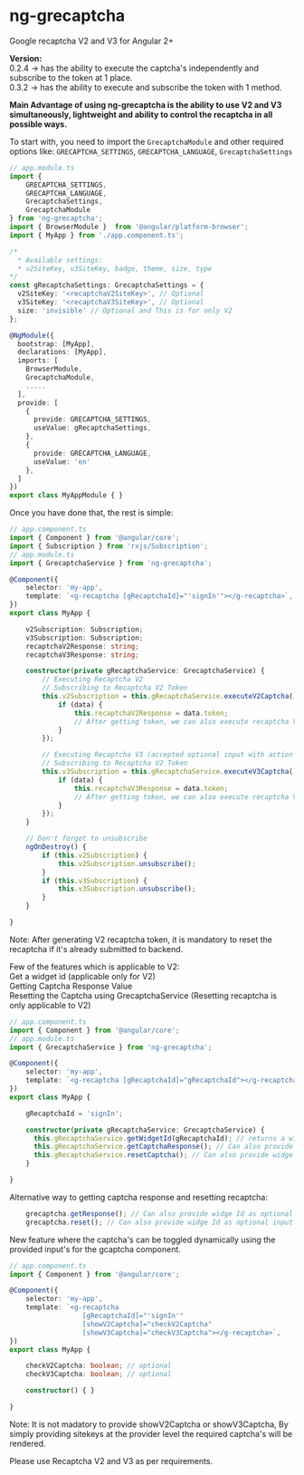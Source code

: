 # ng-grecaptcha
Google recaptcha V2 and V3 for Angular 2+

**Version:**
<br>
0.2.4 -> has the ability to execute the captcha's independently and subscribe to the token at 1 place.
<br>
0.3.2 -> has the ability to execute and subscribe the token  with 1 method. 

**Main Advantage of using ng-grecaptcha is the ability to use V2 and V3 simultaneously, lightweight and ability to control the recaptcha in all possible ways.**

To start with, you need to import the `GrecaptchaModule` and
other required options like:
`GRECAPTCHA_SETTINGS`, `GRECAPTCHA_LANGUAGE`, `GrecaptchaSettings`
```typescript
// app.module.ts
import {
    GRECAPTCHA_SETTINGS,
    GRECAPTCHA_LANGUAGE,
    GrecaptchaSettings,
    GrecaptchaModule
} from 'ng-grecaptcha';
import { BrowserModule }  from '@angular/platform-browser';
import { MyApp } from './app.component.ts';

/*
  * Available settings:
  * v2SiteKey, v3SiteKey, badge, theme, size, type
*/
const gRecaptchaSettings: GrecaptchaSettings = {
  v2SiteKey: '<recaptchaV2SiteKey>', // Optional
  v3SiteKey: '<recaptchaV3SiteKey>', // Optional
  size: 'invisible' // Optional and This is for only V2
};

@NgModule({
  bootstrap: [MyApp],
  declarations: [MyApp],
  imports: [
    BrowserModule,
    GrecaptchaModule,
    .....
  ],
  provide: [
    {
      provide: GRECAPTCHA_SETTINGS,
      useValue: gRecaptchaSettings,
    },
    {
      provide: GRECAPTCHA_LANGUAGE,
      useValue: 'en'
    },
  ]
})
export class MyAppModule { }
```

Once you have done that, the rest is simple:
```typescript
// app.component.ts
import { Component } from '@angular/core';
import { Subscription } from 'rxjs/Subscription';
// app.module.ts
import { GrecaptchaService } from 'ng-grecaptcha';

@Component({
    selector: 'my-app',
    template: `<g-recaptcha [gRecaptchaId]="'signIn'"></g-recaptcha>`,
})
export class MyApp {

    v2Subscription: Subscription;
    v3Subscription: Subscription;
    recaptchaV2Response: string;
    recaptchaV3Response: string;

    constructor(private gRecaptchaService: GrecaptchaService) {
        // Executing Recaptcha V2
        // Subscribing to Recaptcha V2 Token
        this.v2Subscription = this.gRecaptchaService.executeV2Captcha().subscribe(data => {
            if (data) {
                this.recaptchaV2Response = data.token;
                // After getting token, we can also execute recaptcha V3 at this step
            }
        });

        // Executing Recaptcha V3 (accepted optional input with action name)
        // Subscribing to Recaptcha V2 Token
        this.v3Subscription = this.gRecaptchaService.executeV3Captcha().subscribe(data => {
            if (data) {
                this.recaptchaV3Response = data.token;
                // After getting token, we can also execute recaptcha V2 at this step
            }
        });
    }

    // Don't forget to unsubscribe
    ngOnDestroy() {
        if (this.v2Subscription) {
            this.v2Subscription.unsubscribe();
        }
        if (this.v3Subscription) {
            this.v3Subscription.unsubscribe();
        }
    }

}
```
Note: After generating V2 recaptcha token, it is mandatory to reset the recaptcha if it's already submitted to backend.

Few of the features which is applicable to V2:<br>
Get a widget id (applicable only for V2)<br>
Getting Captcha Response Value<br>
Resetting the Captcha using GrecaptchaService (Resetting recaptcha is only applicable to V2)
```typescript
// app.component.ts
import { Component } from '@angular/core';
// app.module.ts
import { GrecaptchaService } from 'ng-grecaptcha';

@Component({
    selector: 'my-app',
    template: `<g-recaptcha [gRecaptchaId]="gRecaptchaId"></g-recaptcha>`,
})
export class MyApp {

    gRecaptchaId = 'signIn';

    constructor(private gRecaptchaService: GrecaptchaService) {
      this.gRecaptchaService.getWidgetId(gRecaptchaId); // returns a widget id of type number
      this.gRecaptchaService.getCaptchaResponse(); // Can also provide widge Id as optional input
      this.gRecaptchaService.resetCaptcha(); // Can also provide widge Id as optional input
    }

}
```

Alternative way to getting captcha response and resetting recaptcha:
```typescript
    grecaptcha.getResponse(); // Can also provide widge Id as optional input
    grecaptcha.reset(); // Can also provide widge Id as optional input
```

New feature where the captcha's can be toggled dynamically using the provided input's for the gcaptcha component.
```typescript
// app.component.ts
import { Component } from '@angular/core';

@Component({
    selector: 'my-app',
    template: `<g-recaptcha
                  [gRecaptchaId]="'signIn'"
                  [showV2Captcha]="checkV2Captcha"
                  [showV3Captcha]="checkV3Captcha"></g-recaptcha>`,
})
export class MyApp {

    checkV2Captcha: boolean; // optional
    checkV3Captcha: boolean; // optional

    constructor() { }

}
```

Note: It is not madatory to provide showV2Captcha or showV3Captcha, By simply providing sitekeys at the provider level the required captcha's will be rendered.

Please use Recaptcha V2 and V3 as per requirements.